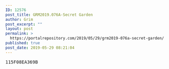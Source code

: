 ```yaml
---
ID: 12576
post_title: GRM2019.076A-Secret Garden
author: Grim
post_excerpt: ""
layout: post
permalink: >
  https://portalrepository.com/2019/05/29/grm2019-076a-secret-garden/
published: true
post_date: 2019-05-29 08:21:04
---
```

<pre>115F08EA369B</pre>